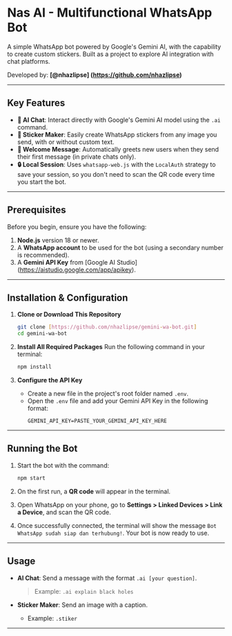 # Nas AI - Multifunctional WhatsApp Bot

A simple WhatsApp bot powered by Google's Gemini AI, with the capability to create custom stickers. Built as a project to explore AI integration with chat platforms.

Developed by: **[@nhazlipse] (https://github.com/nhazlipse)**

---

## Key Features

- **🤖 AI Chat**: Interact directly with Google's Gemini AI model using the `.ai` command.
- **🎨 Sticker Maker**: Easily create WhatsApp stickers from any image you send, with or without custom text.
- **👋 Welcome Message**: Automatically greets new users when they send their first message (in private chats only).
- **🔒 Local Session**: Uses `whatsapp-web.js` with the `LocalAuth` strategy to save your session, so you don't need to scan the QR code every time you start the bot.

---

## Prerequisites

Before you begin, ensure you have the following:

1.  **Node.js** version 18 or newer.
2.  A **WhatsApp account** to be used for the bot (using a secondary number is recommended).
3.  A **Gemini API Key** from [Google AI Studio] (https://aistudio.google.com/app/apikey).

---

## Installation & Configuration

1.  **Clone or Download This Repository**
    ```bash
    git clone [https://github.com/nhazlipse/gemini-wa-bot.git]
    cd gemini-wa-bot
    ```

2.  **Install All Required Packages**
    Run the following command in your terminal:
    ```bash
    npm install
    ```

3.  **Configure the API Key**
    - Create a new file in the project's root folder named `.env`.
    - Open the `.env` file and add your Gemini API Key in the following format:
      ```
      GEMINI_API_KEY=PASTE_YOUR_GEMINI_API_KEY_HERE
      ```

---

## Running the Bot

1.  Start the bot with the command:
    ```bash
    npm start
    ```

2.  On the first run, a **QR code** will appear in the terminal.
3.  Open WhatsApp on your phone, go to **Settings > Linked Devices > Link a Device**, and scan the QR code.
4.  Once successfully connected, the terminal will show the message `Bot WhatsApp sudah siap dan terhubung!`. Your bot is now ready to use.

---

## Usage

-   **AI Chat**: Send a message with the format `.ai [your question]`.
    > Example: `.ai explain black holes`

-   **Sticker Maker**: Send an image with a caption.
    - Example: `.stiker`

---